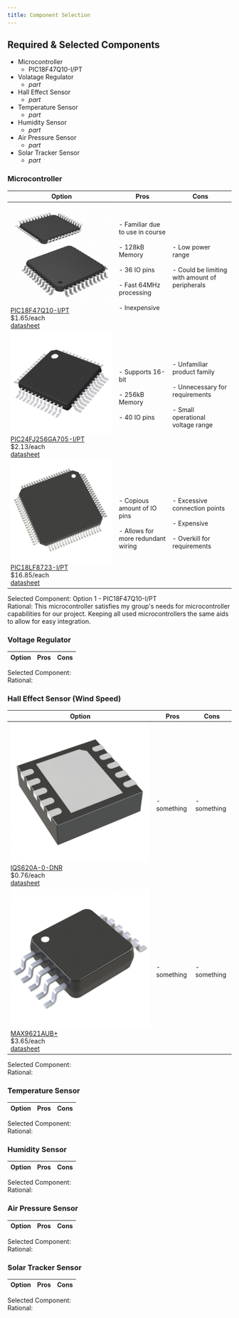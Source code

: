 ```yaml
---
title: Component Selection
---
```


## Required & Selected Components

- Microcontroller
  - PIC18F47Q10-I/PT
- Volatage Regulator
  - *part*
- Hall Effect Sensor
  - *part*
- Temperature Sensor
  - *part*
- Humidity Sensor
  - *part*
- Air Pressure Sensor
  - *part*
- Solar Tracker Sensor
  - *part*

### Microcontroller

Option |  Pros | Cons
---|---|---
![micro1](./assets/images/micro1.jfif) <br>[PIC18F47Q10-I/PT](https://www.digikey.com/en/products/detail/microchip-technology/PIC18F47Q10-I-PT/10187786) <br> $1.65/each<br>[datasheet](https://ww1.microchip.com/downloads/en/DeviceDoc/PIC18F27-47Q10-Data-Sheet-40002043E.pdf) | - Familiar due to use in course<br><br>- 128kB Memory<br><br>- 36 IO pins<br><br>- Fast 64MHz processing<br><br>- Inexpensive | - Low power range<br><br>- Could be limiting with amount of peripherals
![micro2](./assets/images/micro2.jpg) <br>[PIC24FJ256GA705-I/PT](https://www.digikey.com/en/products/detail/microchip-technology/PIC24FJ256GA705-I-PT/6565015) <br> $2.13/each<br>[datasheet](https://ww1.microchip.com/downloads/en/DeviceDoc/PIC24FJ256GA705-Family-Data-Sheet-DS30010118E.pdf) | - Supports 16-bit<br><br>- 256kB Memory<br><br>- 40 IO pins | - Unfamiliar product family<br><br>- Unnecessary for requirements<br><br>- Small operational voltage range
![micro3](./assets/images/micro3.jfif) <br>[PIC18LF8723-I/PT](https://www.digikey.com/en/products/detail/microchip-technology/PIC18LF8723-I-PT/1681042) <br> $16.85/each<br>[datasheet](https://ww1.microchip.com/downloads/en/DeviceDoc/39894b.pdf) | - Copious amount of IO pins<br><br>- Allows for more redundant wiring | - Excessive connection points<br><br>- Expensive<br><br>- Overkill for requirements

Selected Component: Option 1 - PIC18F47Q10-I/PT  
Rational: This microcontroller satisfies my group's needs for microcontroller capabilities for our project. Keeping all used microcontrollers the same aids to allow for easy integration.

### Voltage Regulator

Option | Pros | Cons
---|---|---

Selected Component:  
Rational:

### Hall Effect Sensor (Wind Speed)

Option | Pros | Cons
---|---|---
![hall1](./assets/images/hall1.jpg) <br>[IQS620A-0-DNR](https://www.digikey.com/en/products/detail/azoteq-pty-ltd/IQS620A-0-DNR/8259215)<br>$0.76/each<br>[datasheet](https://www.azoteq.com/images/stories/pdf/iqs620_datasheet.pdf) | - something | - something
![hall2](./assets/images/hall2.jfif) <br>[MAX9621AUB+](https://www.digikey.com/en/products/detail/analog-devices-inc-maxim-integrated/MAX9621AUB/2239092)<br>$3.65/each<br>[datasheet](https://www.analog.com/media/en/technical-documentation/data-sheets/MAX9621.pdf) | - something | - something

Selected Component:  
Rational:

### Temperature Sensor

Option | Pros | Cons
---|---|---

Selected Component:  
Rational:

### Humidity Sensor

Option | Pros | Cons
---|---|---

Selected Component:  
Rational:

### Air Pressure Sensor

Option | Pros | Cons
---|---|---

Selected Component:  
Rational:

### Solar Tracker Sensor

Option | Pros | Cons
---|---|---

Selected Component:  
Rational:

